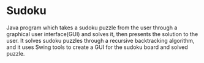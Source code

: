 # Sudoku
Java program which takes a sudoku puzzle from the user through a graphical user interface(GUI) and solves it, then presents the solution to the user. It solves sudoku puzzles through a recursive backtracking algorithm, and it uses Swing tools to create a GUI for the sudoku board and solved puzzle.

